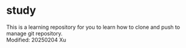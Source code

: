 # study

This is a learning repository for you to learn how to clone and push to manage git repository.<br>
Modified: 20250204 Xu